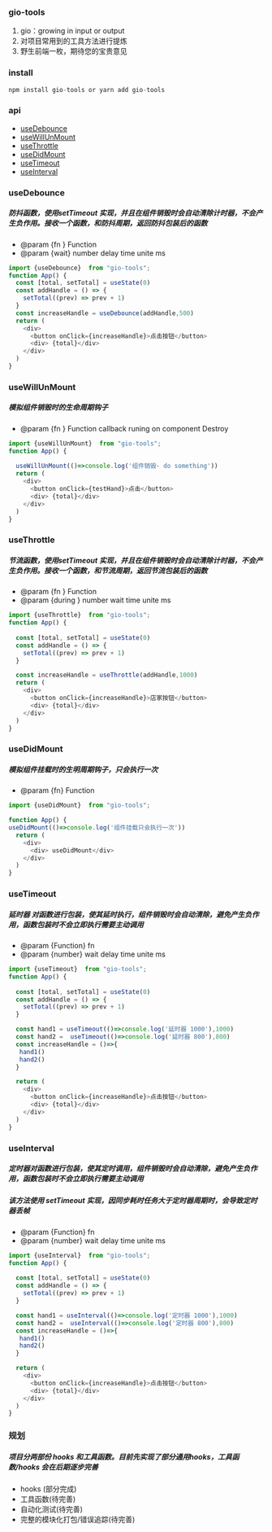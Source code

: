 ### gio-tools
1. gio：growing in input or output 
2. 对项目常用到的工具方法进行提炼
3. 野生前端一枚，期待您的宝贵意见

### install 
```js
npm install gio-tools or yarn add gio-tools
```
### api
*  <a href='#useDebounce'>useDebounce</a>
*  <a href='#useWillUnMount'>useWillUnMount</a>
*  <a href='#useThrottle'>useThrottle</a>
*  <a href='#useDidMount'>useDidMount</a>
*  <a href='#useTimeout'>useTimeout</a> 
*  <a href='#useInterval'>useInterval</a> 
  
  
### <span id='useDebounce'>useDebounce</span>
##### 防抖函数，使用setTimeout 实现，并且在组件销毁时会自动清除计时器，不会产生负作用。接收一个函数，和防抖周期，返回防抖包装后的函数
 * @param {fn } Function
 * @param {wait} number  delay time unite ms
```js
import {useDebounce}  from "gio-tools";
function App() {
  const [total, setTotal] = useState(0)
  const addHandle = () => {
    setTotal((prev) => prev + 1)
  }
  const increaseHandle = useDebounce(addHandle,500)
  return (
    <div>
      <button onClick={increaseHandle}>点击按钮</button>
      <div> {total}</div>
    </div>
  )
}
```
### <span id='useWillUnMount'>useWillUnMount</span>
##### 模拟组件销毁时的生命周期钩子
 * @param {fn } Function  callback runing on component Destroy

```js
import {useWillUnMount}  from "gio-tools";
function App() {
 
  useWillUnMount(()=>console.log('组件销毁- do something')) 
  return (
    <div>
      <button onClick={testHand}>点击</button>
      <div> {total}</div>
    </div>
  )
}
```
### <span id='useThrottle'>useThrottle</span>
##### 节流函数，使用setTimeout 实现，并且在组件销毁时会自动清除计时器，不会产生负作用。接收一个函数，和节流周期，返回节流包装后的函数
 * @param {fn }  Function
 * @param {during } number  wait time unite ms

```js
import {useThrottle}  from "gio-tools";
function App() {
 
  const [total, setTotal] = useState(0)
  const addHandle = () => {
    setTotal((prev) => prev + 1)
  }

  const increaseHandle = useThrottle(addHandle,1000)
  return (
    <div>
      <button onClick={increaseHandle}>店家按钮</button>
      <div> {total}</div>
    </div>
  )
}

```
### <span id='useDidMount'>useDidMount</span>
##### 模拟组件挂载时的生明周期钩子，只会执行一次
 * @param {fn} Function
```js
import {useDidMount}  from "gio-tools";

function App() {
useDidMount(()=>console.log('组件挂载只会执行一次'))
  return (
    <div>
      <div> useDidMount</div>
    </div>
  )
}

```
### <span id='useTimeout'>useTimeout</span>
##### 延时器 对函数进行包装，使其延时执行，组件销毁时会自动清除，避免产生负作用，函数包装时不会立即执行需要主动调用
 * @param {Function} fn
 * @param {number} wait delay time unite ms
```js
import {useTimeout}  from "gio-tools";
function App() {
 
  const [total, setTotal] = useState(0)
  const addHandle = () => {
    setTotal((prev) => prev + 1)
  }

  const hand1 = useTimeout(()=>console.log('延时器 1000'),1000)
  const hand2 =  useTimeout(()=>console.log('延时器 800'),800)
  const increaseHandle = ()=>{
   hand1()
   hand2()
  }

  return (
    <div>
      <button onClick={increaseHandle}>点击按钮</button>
      <div> {total}</div>
    </div>
  )
}
```
### <span id='useInterval'>useInterval</span>
##### 定时器对函数进行包装，使其定时调用，组件销毁时会自动清除，避免产生负作用，函数包装时不会立即执行需要主动调用
##### 该方法使用 setTimeout 实现，因同步耗时任务大于定时器周期时，会导致定时器丢帧
 * @param {Function} fn
 * @param {number} wait delay time unite ms
```js
import {useInterval}  from "gio-tools";
function App() {
 
  const [total, setTotal] = useState(0)
  const addHandle = () => {
    setTotal((prev) => prev + 1)
  }

  const hand1 = useInterval(()=>console.log('定时器 1000'),1000)
  const hand2 =  useInterval(()=>console.log('定时器 800'),800)
  const increaseHandle = ()=>{
   hand1()
   hand2()
  }

  return (
    <div>
      <button onClick={increaseHandle}>点击按钮</button>
      <div> {total}</div>
    </div>
  )
}
```
### 规划
##### 项目分两部份 hooks 和工具函数。目前先实现了部分通用hooks，工具函数/hooks 会在后期逐步完善
* hooks (部分完成)
* 工具函数(待完善)
* 自动化测试(待完善)
* 完整的模块化打包/错误追踪(待完善)
